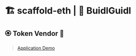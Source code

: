 # 🏗 scaffold-eth | 🏰 BuidlGuidl

## 🏵 Token Vendor 🤖


><a href ="https://gldtok.surge.sh/">Application Demo</a>